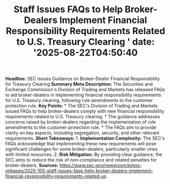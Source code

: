 ﻿---
title: "  Staff Issues FAQs to Help Broker-Dealers Implement Financial Responsibility Requirements Related to U.S. Treasury Clearing
'
date: '2025-08-22T04:50:40"
category: "Markets"
summary: ""
slug: "  staff issues faqs to help brokerdealers implement financia"
source_urls:
  - "https://www.sec.gov/newsroom/press-releases/2025-105-staff-issues-faqs-help-broker-dealers-implement-financial-responsibility-requirements-related-us"
seo:
  title: "  Staff Issues FAQs to Help Broker-Dealers Implement Financial Responsibility Requirements Related to U.S. Treasury Clearing
 | Hash n Hedge'
  description: '"
  keywords: ["news", "markets", "brief"]
---
**Headline:** SEC Issues Guidance on Broker-Dealer Financial Responsibility for Treasury Clearing  **Summary Meta Description:** The Securities and Exchange Commission's Division of Trading and Markets has released FAQs to aid broker-dealers in implementing financial responsibility requirements for U.S. Treasury clearing, following rule amendments to the customer protection rule.  **Key Points:**  * The SEC's Division of Trading and Markets issued FAQs to help broker-dealers comply with new financial responsibility requirements related to U.S. Treasury clearing. * The guidance addresses concerns raised by broker-dealers regarding the implementation of rule amendments to the customer protection rule. * The FAQs aim to provide clarity on key aspects, including segregation, security, and other relevant requirements.  **Short Takeaways:**  1. **Implementation Complexity:** The SEC's FAQs acknowledge that implementing these new requirements will pose significant challenges for some broker-dealers, particularly smaller ones with limited resources. 2. **Risk Mitigation:** By providing clear guidance, the SEC aims to reduce the risk of non-compliance and related penalties for broker-dealers.  **Sources:** https://www.sec.gov/newsroom/press-releases/2025-105-staff-issues-faqs-help-broker-dealers-implement-financial-responsibility-requirements-related-us 
